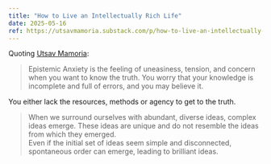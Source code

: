 ```yaml
---
title: "How to Live an Intellectually Rich Life"
date: 2025-05-16
ref: https://utsavmamoria.substack.com/p/how-to-live-an-intellectually-rich?r=5lwff8&utm_medium=ios&triedRedirect=true
---
```



Quoting [Utsav Mamoria](https://utsavmamoria.substack.com/p/how-to-live-an-intellectually-rich?r=5lwff8&utm_medium=ios&triedRedirect=true):

> Epistemic Anxiety is the feeling of uneasiness, tension, and concern when you want to know the truth. You worry that your knowledge is incomplete and full of errors, and you may believe it.

You either lack the resources, methods or agency to get to the truth.

> When we surround ourselves with abundant, diverse ideas, complex ideas emerge. These ideas are unique and do not resemble the ideas from which they emerged.  
Even if the initial set of ideas seem simple and disconnected, spontaneous order can emerge, leading to brilliant ideas.